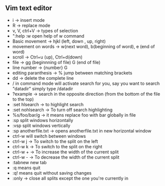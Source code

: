 ## Vim text editor

- i -> insert mode
- R -> replace mode
- v, V, ctrl+V -> types of selection
- ":help :w open help of w command
- Basic movement -> hjkl (left, down , up, right)
- movement on words -> w(next word), b(beginning of word), e (end of word)
- scroll -> Ctrl+u (up), Ctrl+d(down)
- file -> gg (beginnning of file) G (end of file)
- line number -> {number} G 
- editing paranthesis -> % jump between matching brackets
- dd -> delete the complete line
- / in command mode will activate search for you, say you want to search "datadir" simply type /datadir
- ?example -> search in the opposite direction (from the bottom of the file to the top)
- :set hlsearch -> to highlight search
- :set nohlsearch -> To turn off search highlighting
- %s/foo/bar/g -> it means replace foo with bar globally in file
- :sp split windows horizontally 
- :vsp split windows vertically
- :sp anotherfile.txt -> opens anotherfile.txt in new horizontal window
- ctrl-w will switch between windows
- ctrl-w j -> To switch to the split on the left
- ctrl-w k -> To switch to the split on the right
- ctrl-w + -> To increase the width of the current split
- ctrl-w - -> To decrease the width of the current split
- :tabnew new tab
- :q means quit
- :q! means quit without saving changes
- :only -> close all splits except the one you're currently in

